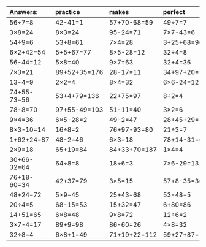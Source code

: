 | Answers: | practice | makes | perfect | ! |
| :--- | :--- | :--- | :--- | :--- |
| 56÷7=8 | 42-41=1 | 57+70-68=59 | 49÷7=7 | 14÷2=7 | 
| 3×8=24 | 8×3=24 | 95-24=71 | 7×7-43=6 | 78+97+44=219 | 
| 54÷9=6 | 53+8=61 | 7×4=28 | 3+25+68=96 | 8×7=56 | 
| 6×2+42=54 | 5+5+67=77 | 8×5-28=12 | 32÷4=8 | 6×6=36 | 
| 56-44=12 | 5×8=40 | 9×7=63 | 32+4=36 | 33+45=78 | 
| 7×3=21 | 89+52+35=176 | 28-17=11 | 34+97+20=151 | 2×7=14 | 
| 13-4=9 | 2×2=4 | 8×4=32 | 6×6-24=12 | 8×9=72 | 
| 74+55-73=56 | 53+4+79=136 | 22+75=97 | 8÷2=4 | 21-20=1 | 
| 78-8=70 | 97+55-49=103 | 51-11=40 | 3×2=6 | 80-39=41 | 
| 9×4=36 | 6×5-28=2 | 49-2=47 | 28+45+29=102 | 10+54+53=117 | 
| 8×3-10=14 | 16÷8=2 | 76+97-93=80 | 21÷3=7 | 2×8-7=9 | 
| 1+62+24=87 | 48-2=46 | 6×3=18 | 78+14-31=61 | 61+51+40=152 | 
| 2×9=18 | 65+19=84 | 84+33+70=187 | 1×4=4 | 4×2=8 | 
| 30+66-32=64 | 64÷8=8 | 18÷6=3 | 7×6-29=13 | 5×5=25 | 
| 76+18-60=34 | 42+37=79 | 3×5=15 | 57+8-35=30 | 6×7-17=25 | 
| 48+24=72 | 5×9=45 | 25+43=68 | 53-48=5 | 34+23=57 | 
| 20÷4=5 | 68-15=53 | 15+32=47 | 6+80=86 | 27÷3=9 | 
| 14+51=65 | 6×8=48 | 9×8=72 | 12÷6=2 | 3×4=12 | 
| 3×7-4=17 | 89+9=98 | 86-60=26 | 4×8=32 | 48÷6=8 | 
| 32÷8=4 | 6×8+1=49 | 71+19+22=112 | 59+27+87=173 | 8×5=40 | 
